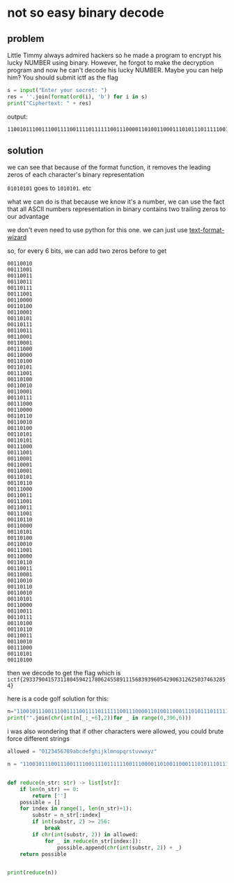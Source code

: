 # not so easy binary decode

## problem

Little Timmy always admired hackers so he made a program to encrypt his lucky NUMBER using binary. However, he forgot to make the decryption program and now he can't decode his lucky NUMBER. Maybe you can help him? You should submit ictf as the flag

```py
s = input("Enter your secret: ")
res = ''.join(format(ord(i), 'b') for i in s)
print("Ciphertext: " + res)
```

output:

```
110010111001110011110011110111111001110000110100110001110101110111110011110001110001111000110000110100110101111001110100110010110001110111111000110000110110110010110100110101110101111000111001110001110001110001110101110110111000110011111001110011111001110110110000110101110100110010111001110000110110110011110001110010110110110010110101110000110011110111110100110110110011110010111000110101110100
```

## solution

we can see that because of the format function, it removes the leading zeros of each character's binary representation

`01010101` goes to `1010101`. etc

what we can do is that because we know it's a number, we can use the fact that all ASCII numbers representation in binary contains two trailing zeros to our advantage

we don't even need to use python for this one. we can just use [text-format-wizard](https://quasar.name/text-format-wizard/)

so, for every 6 bits, we can add two zeros before to get

```
00110010
00111001
00110011
00110011
00110111
00111001
00110000
00110100
00110001
00110101
00110111
00110011
00110001
00110001
00111000
00110000
00110100
00110101
00111001
00110100
00110010
00110001
00110111
00111000
00110000
00110110
00110010
00110100
00110101
00110101
00111000
00111001
00110001
00110001
00110001
00110101
00110110
00111000
00110011
00111001
00110011
00111001
00110110
00110000
00110101
00110100
00110010
00111001
00110000
00110110
00110011
00110001
00110010
00110110
00110010
00110101
00110000
00110011
00110111
00110100
00110110
00110011
00110010
00111000
00110101
00110100
```

then we decode to get the flag which is `ictf{293379041573118045942178062455891115683939605429063126250374632854}`

here is a code golf solution for this:

```py
n="110010111001110011110011110111111001110000110100110001110101110111110011110001110001111000110000110100110101111001110100110010110001110111111000110000110110110010110100110101110101111000111001110001110001110001110101110110111000110011111001110011111001110110110000110101110100110010111001110000110110110011110001110010110110110010110101110000110011110111110100110110110011110010111000110101110100"
print("".join(chr(int(n[_:_+6],2))for _ in range(0,396,6)))
```

i was also wondering that if other characters were allowed, you could brute force different strings

```py
allowed = "0123456789abcdefghijklmnopqrstuvwxyz"

n = "110010111001110011110011110111111001110000110100110001110101110111110011110001110001111000110000110100110101111001110100110010110001110111111000110000110110110010110100110101110101111000111001110001110001110001110101110110111000110011111001110011111001110110110000110101110100110010111001110000110110110011110001110010110110110010110101110000110011110111110100110110110011110010111000110101110100"


def reduce(n_str: str) -> list[str]:
    if len(n_str) == 0:
        return ['']
    possible = []
    for index in range(1, len(n_str)+1):
        substr = n_str[:index]
        if int(substr, 2) >= 256:
            break
        if chr(int(substr, 2)) in allowed:
            for _ in reduce(n_str[index:]):
                possible.append(chr(int(substr, 2)) + _)
    return possible


print(reduce(n))
```

